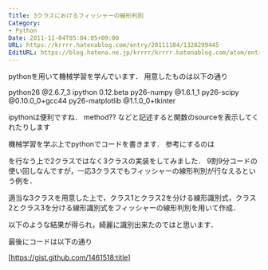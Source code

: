 ```yaml
---
Title: 3クラスにおけるフィッシャーの線形判別
Category:
- Python
Date: 2011-11-04T05:04:05+09:00
URL: https://krrrr.hatenablog.com/entry/20111104/1328299445
EditURL: https://blog.hatena.ne.jp/krrrr/krrrr.hatenablog.com/atom/entry/11696248318756263026
---
```


pythonを用いて機械学習を学んでいます．
用意したものは以下の通り

python26 @2.6.7_3
ipython 0.12.beta
py26-numpy @1.6.1_1
py26-scipy @0.10.0_0+gcc44
py26-matplotlib @1.1.0_0+tkinter

ipythonは便利ですね．
method??
などと記述すると関数のsourceを表示してくれたりします

機械学習を学ぶ上でpythonでコードを書きます．
参考にするのは

を行なう上で2クラスではなく3クラスの実装をしてみました．
9割9分コードの使い回しなんですが，一応3クラスでもフィッシャーの線形判別が行なえるという例を．

適当な3クラスを用意した上で，クラス1とクラス2を分ける線形識別式，クラス2とクラス3を分ける線形識別式をフィッシャーの線形判別を用いて作成．

以下のような結果が得られ，綺麗に識別出来たのではと思います．

最後にコードは以下の通り

[https://gist.github.com/1461518:title]
